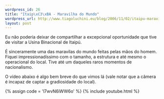 ```yaml
--- 
wordpress_id: 26
title: "Itaip\xC3\xBA - Maravilha do Mundo"
wordpress_url: http://www.tiagoluchini.eu/blog/2006/11/02/itaipu-maravilha-do-mundo/
layout: post
---
```

Eu não poderia deixar de compartilhar a excepcional oportunidade que tive de visitar a Usina Binacional de Itaipú.

É sinceramente uma das maravilas do mundo feitas pelas mãos do homem. Fiquei impressionadíssimo com o tamanho, a estrutura e até mesmo o operacional do local. Tive até um daqueles raros momentos de nacionalismo.

O vídeo abaixo é algo bem breve do que vimos lá (vale notar que a câmera é incapaz de captar a gradiosidade do local).

{% assign code = 'l7wvN6iWW6o' %}
{% include youtube.html %}
